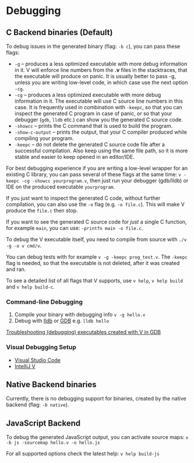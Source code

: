 # Debugging

## C Backend binaries (Default)

To debug issues in the generated binary (flag: `-b c`), you can pass these flags:

- `-g` – produces a less optimized executable with more debug information in it.
  V will enforce line numbers from the **.v** files in the stacktraces, that the
  executable will produce on panic. It is usually better to pass -g, unless
  you are writing low-level code, in which case use the next option `-cg`.
- `-cg` – produces a less optimized executable with more debug information in it.
  The executable will use C source line numbers in this case. It is frequently
  used in combination with `-keepc`, so that you can inspect the generated
  C program in case of panic, or so that your debugger (`gdb`, `lldb` etc.)
  can show you the generated C source code.
- `-showcc` – prints the C command that is used to build the program.
- `-show-c-output` – prints the output, that your C compiler produced
  while compiling your program.
- `-keepc` – do not delete the generated C source code file after a successful
  compilation.
  Also keep using the same file path, so it is more stable and easier to keep
  opened in an editor/IDE.

For best debugging experience if you are writing a low-level wrapper for an existing
C library, you can pass several of these flags at the same time:
`v -keepc -cg -showcc yourprogram.v`, then just run your debugger (gdb/lldb) or IDE
on the produced executable `yourprogram`.

If you just want to inspect the generated C code, without further compilation,
you can also use the `-o` flag (e.g. `-o file.c`).
This will make V produce the `file.c` then stop.

If you want to see the generated C source code for *just* a single C function,
for example `main`, you can use: `-printfn main -o file.c`.

To debug the V executable itself, you need to compile from source with `./v -g -o v cmd/v`.

You can debug tests with for example `v -g -keepc prog_test.v`.
The `-keepc` flag is needed, so that the executable is not deleted, after it was created and ran.

To see a detailed list of all flags that V supports, use `v help`, `v help build`
and `v help build-c`.

### Command-line Debugging

1. Compile your binary with debugging info `v -g hello.v`
2. Debug with [lldb](https://lldb.llvm.org) or [GDB](https://www.gnu.org/software/gdb/)
   e.g. `lldb hello`

[Troubleshooting (debugging) executables created with V in GDB](https://github.com/vlang/v/wiki/Troubleshooting-(debugging)-executables-created-with-V-in-GDB)

### Visual Debugging Setup

- [Visual Studio Code](https://github.com/vlang/v/blob/master/doc/vscode.md)
- [IntelliJ V](https://plugins.jetbrains.com/plugin/20287-vlang/docs/quick-start-guide.html#debug)

## Native Backend binaries

Currently, there is no debugging support for binaries, created by the
native backend (flag: `-b native`).

## JavaScript Backend

To debug the generated JavaScript output, you can activate source maps:
`v -b js -sourcemap hello.v -o hello.js`

For all supported options check the latest help:
`v help build-js`
